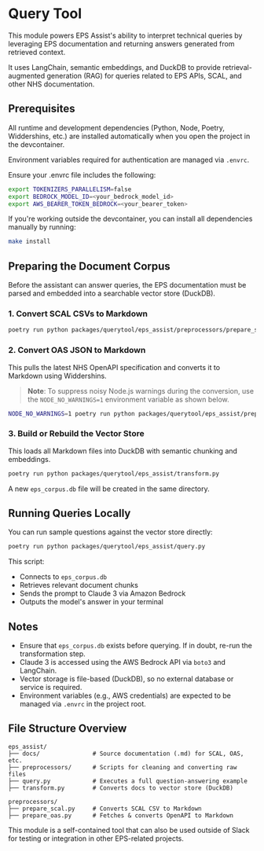 # Query Tool

This module powers EPS Assist's ability to interpret technical queries by leveraging EPS documentation and returning answers generated from retrieved context.

It uses LangChain, semantic embeddings, and DuckDB to provide retrieval-augmented generation (RAG) for queries related to EPS APIs, SCAL, and other NHS documentation.

## Prerequisites

All runtime and development dependencies (Python, Node, Poetry, Widdershins, etc.) are installed automatically when you open the project in the devcontainer.

Environment variables required for authentication are managed via `.envrc`.

Ensure your .envrc file includes the following:

```bash
export TOKENIZERS_PARALLELISM=false
export BEDROCK_MODEL_ID=<your_bedrock_model_id>
export AWS_BEARER_TOKEN_BEDROCK=<your_bearer_token>
```

If you're working outside the devcontainer, you can install all dependencies manually by running:

```bash
make install
```

## Preparing the Document Corpus

Before the assistant can answer queries, the EPS documentation must be parsed and embedded into a searchable vector store (DuckDB).

### 1. Convert SCAL CSVs to Markdown

```bash
poetry run python packages/querytool/eps_assist/preprocessors/prepare_scal.py
```

### 2. Convert OAS JSON to Markdown

This pulls the latest NHS OpenAPI specification and converts it to Markdown using Widdershins.

> **Note**: To suppress noisy Node.js warnings during the conversion, use the `NODE_NO_WARNINGS=1` environment variable as shown below.

```bash
NODE_NO_WARNINGS=1 poetry run python packages/querytool/eps_assist/preprocessors/prepare_oas.py
```

### 3. Build or Rebuild the Vector Store

This loads all Markdown files into DuckDB with semantic chunking and embeddings.

```bash
poetry run python packages/querytool/eps_assist/transform.py
```

A new `eps_corpus.db` file will be created in the same directory.

## Running Queries Locally

You can run sample questions against the vector store directly:

```bash
poetry run python packages/querytool/eps_assist/query.py
```

This script:
- Connects to `eps_corpus.db`
- Retrieves relevant document chunks
- Sends the prompt to Claude 3 via Amazon Bedrock
- Outputs the model's answer in your terminal

## Notes

- Ensure that `eps_corpus.db` exists before querying. If in doubt, re-run the transformation step.
- Claude 3 is accessed using the AWS Bedrock API via `boto3` and LangChain.
- Vector storage is file-based (DuckDB), so no external database or service is required.
- Environment variables (e.g., AWS credentials) are expected to be managed via `.envrc` in the project root.

## File Structure Overview

```
eps_assist/
├── docs/               # Source documentation (.md) for SCAL, OAS, etc.
├── preprocessors/      # Scripts for cleaning and converting raw files
├── query.py            # Executes a full question-answering example
├── transform.py        # Converts docs to vector store (DuckDB)

preprocessors/
├── prepare_scal.py     # Converts SCAL CSV to Markdown
├── prepare_oas.py      # Fetches & converts OpenAPI to Markdown
```

This module is a self-contained tool that can also be used outside of Slack for testing or integration in other EPS-related projects.
